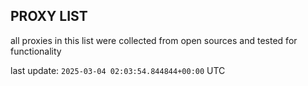 ## PROXY LIST

all proxies in this list were collected from open sources and tested for functionality

last update: `2025-03-04 02:03:54.844844+00:00` UTC